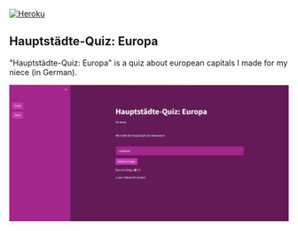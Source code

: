 [![Heroku](https://github.com/dhalenok/pyheroku-badge/raw/master/img/deployed.svg)](https://hauptstaedte-quiz-europa.herokuapp.com/)
## Hauptstädte-Quiz: Europa
"Hauptstädte-Quiz: Europa" is a quiz about european capitals I made for my niece (in German).

[![app](./img/screenshot.jpg)](https://hauptstaedte-quiz-europa.herokuapp.com/)


